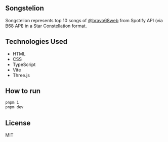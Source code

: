 ## Songstelion

Songstelion represents top 10 songs of [@bravo68web](https://github.com/bravo68web) from Spotify API (via B68 API) in a Star Constellation format.

## Technologies Used

- HTML
- CSS
- TypeScript
- Vite
- Three.js

## How to run

```bash
pnpm i
pnpm dev
```

## License

MIT